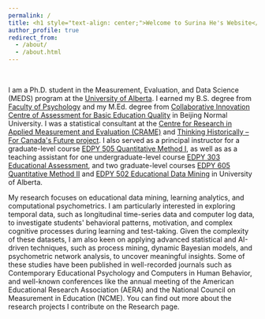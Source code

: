 ```yaml
---
permalink: /
title: <h1 style="text-align: center;">Welcome to Surina He's Website</h1>
author_profile: true
redirect_from: 
  - /about/
  - /about.html
---
```

<p>&nbsp;</p>

I am a Ph.D. student in the Measurement, Evaluation, and Data Science (MEDS) program at the [University of Alberta](https://www.ualberta.ca/en/educational-psychology/graduate-programs/measurement-evaluation-and-data-sciences/index.html). I earned my B.S. degree from [Faculty of Psychology](https://english.bnu.edu.cn/schoolsdepartments/byx/113270.htm) and my M.Ed. degree from [Collaborative Innovation Centre of Assessment for Basic Education Quality](https://english.bnu.edu.cn/schoolsdepartments/yjs/113323.htm) in Beijing Normal University. I was a statistical consultant at the [Centre for Research in Applied Measurement and Evaluation (CRAME)](https://sites.google.com/ualberta.ca/crame/crame-consultants?authuser=0) and [Thinking Historically – For Canada's Future project](https://thinking-historically.ca/consultants/). I also served as a principal instructor for a graduate-level course [EDPY 505 Quantitative Method I](https://apps.ualberta.ca/catalogue/course/edpy/505), as well as as a teaching assistant for one undergraduate-level course [EDPY 303 Educational Assessment](https://apps.ualberta.ca/catalogue/course/edpy/303), and two graduate-level courses [EDPY 605 Quantitative Method II](https://apps.ualberta.ca/catalogue/course/edpy/605) and [EDPY 502 Educational Data Mining](https://apps.ualberta.ca/catalogue/course/edpy/502) in University of Alberta.

My research focuses on educational data mining, learning analytics, and computational psychometrics. I am particularly interested in exploring temporal data, such as longitudinal time-series data and computer log data, to investigate students' behavioral patterns, motivation, and complex cognitive processes during learning and test-taking. Given the complexity of these datasets, I am also keen on applying advanced statistical and AI-driven techniques, such as process mining, dynamic Bayesian models, and psychometric network analysis, to uncover meaningful insights. Some of these studies have been published in well-recorded journals such as Contemporary Educational Psychology and Computers in Human Behavior, and well-known conferences like the annual meeting of the American Educational Research Association (AERA) and the National Council on Measurement in Education (NCME). You can find out more about the research projects I contribute on the Research page.

